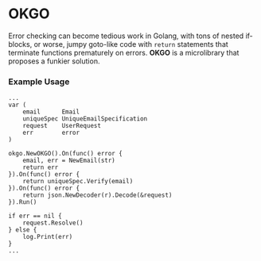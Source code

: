 # OKGO
Error checking can become tedious work in Golang, with tons of nested if-blocks, or worse, jumpy goto-like code with `return` statements that terminate functions prematurely on errors. **OKGO** is a microlibrary that proposes a funkier solution.

### Example Usage
```
...
var (
    email      Email
    uniqueSpec UniqueEmailSpecification
    request    UserRequest
    err        error
)

okgo.NewOKGO().On(func() error {
    email, err = NewEmail(str)
    return err
}).On(func() error {
    return uniqueSpec.Verify(email)
}).On(func() error {
    return json.NewDecoder(r).Decode(&request)
}).Run()

if err == nil {
    request.Resolve()
} else {
    log.Print(err)
}
...
```

